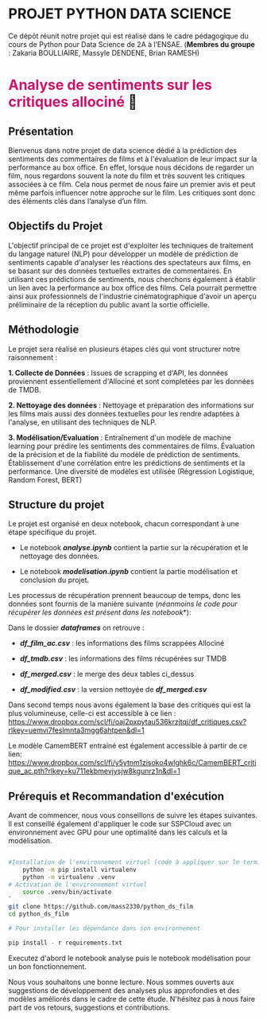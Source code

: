 # PROJET PYTHON DATA SCIENCE 

Ce dépôt réunit notre projet qui est réalisé dans le cadre pédagogique du cours de Python pour Data Science de 2A à l’ENSAE.
(**Membres du groupe** : Zakaria BOULLIAIRE, Massyle DENDENE, Brian RAMESH)

# **<span style="color: #CC146C">Analyse de sentiments sur les critiques allociné </span>** 🎥

## Présentation

Bienvenus dans notre projet de data science dédié à la prédiction des sentiments des commentaires de films et à l'évaluation de leur impact sur la performance au box office. En effet, lorsque nous décidons de regarder un film, nous regardons souvent la note du film et très souvent les critiques associées à ce film. Cela nous permet de nous faire un premier avis et peut même parfois influencer notre approche sur le film. Les critiques sont donc des éléments clés dans l’analyse d’un film.

## Objectifs du Projet 

L'objectif principal de ce projet est d'exploiter les techniques de traitement du langage naturel (NLP) pour développer un modèle de prédiction de sentiments capable d'analyser les réactions des spectateurs aux films, en se basant sur des données textuelles extraites de commentaires. En utilisant ces prédictions de sentiments, nous cherchons également à établir un lien avec la performance au box office des films. Cela pourrait permettre ainsi aux professionnels de l'industrie cinématographique d'avoir un aperçu préliminaire de la réception du public avant la sortie officielle.

## Méthodologie 

Le projet sera réalisé en plusieurs étapes clés qui vont structurer notre raisonnement :

**1. Collecte de Données** : Issues de scrapping et d'API, les données proviennent essentiellement d'Allociné et sont completées par les données de TMDB.

**2. Nettoyage des données** :  Nettoyage et préparation des informations sur les films mais aussi des données textuelles pour les rendre adaptées à l'analyse, en utilisant des techniques de NLP.

**3. Modélisation/Evaluation** : Entraînement d'un modèle de machine learning pour prédire les sentiments des commentaires de films. Évaluation de la précision et de la fiabilité du modèle de prédiction de sentiments. Établissement d'une corrélation entre les prédictions de sentiments et la performance. Une diversité de modèles est utilisée (Régression Logistique, Random Forest, BERT)

## Structure du projet  

Le projet est organisé en deux notebook, chacun correspondant à une étape spécifique du projet.

- Le notebook ***analyse.ipynb*** contient la partie sur la récupération et le nettoyage des données.

- Le notebook ***modelisation.ipynb*** contient la partie modélisation et conclusion du projet.

Les processus de récupération prennent beaucoup de temps, donc les données sont fournis de la manière suivante (*néanmoins le code pour récupérer les données est présent dans les notebook**): 

 Dans le dossier ***dataframes*** on retrouve : 

- ***df_film_ac.csv*** : les informations des films scrappées Allociné 

- ***df_tmdb.csv*** : les informations des films récupérées sur TMDB 

- ***df_merged.csv*** : le merge des deux tables ci_dessus 

- ***df_modified.csv*** : la version nettoyée de ***df_merged.csv***

    
Dans second temps nous avons également la base des critiques qui est la plus volumineuse, celle-ci est accessible à ce lien : 
     https://www.dropbox.com/scl/fi/oaj2pxpytau536krzjtqj/df_critiques.csv?rlkey=uemvi7feslmnta3mgg6ahtpen&dl=1

Le modèle CamemBERT entrainé est également accessible à partir de ce lien: 
    https://www.dropbox.com/scl/fi/y5ytnm1zisoko4wlghk6c/CamemBERT_critique_ac.pth?rlkey=ku711ekbmevjysjw8kgunrz1n&dl=1


## Prérequis et Recommandation d'exécution

Avant de commencer, nous vous conseillons de suivre les étapes suivantes. Il est conseillé également d'appliquer le code sur SSPCloud avec un environnement avec GPU pour une optimalité dans les calculs et la modélisation.

```sh

#Installation de l'environnement virtuel (code à appliquer sur le terminal)
    python -m pip install virtualenv
    python -m virtualenv .venv
# Activation de l'environnement virtuel
    source .venv/bin/activate
`
git clone https://github.com/mass2330/python_ds_film
cd python_ds_film

# Pour installer les dépendance dans son environnement

pip install - r requirements.txt

```
Executez d'abord le notebook analyse puis le notebook modélisation pour un bon fonctionnement.

Nous vous souhaitons une bonne lecture. Nous sommes ouverts aux suggestions de développement des analyses plus approfondies et des modèles améliorés dans le cadre de cette étude. N'hésitez pas à nous faire part de vos retours, suggestions et contributions.